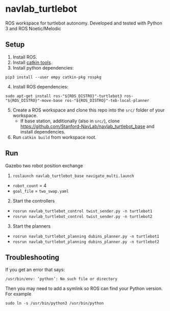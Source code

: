 # navlab_turtlebot

ROS workspace for turtlebot autonomy. Developed and tested with Python 3 and ROS Noetic/Melodic

## Setup
1. Install ROS.
2. Install [catkin tools](https://catkin-tools.readthedocs.io/en/latest/installing.html).
3. Install python dependencies:
```
pip3 install --user empy catkin-pkg rospkg
```
4. Install ROS dependencies:
```
sudo apt-get install ros-"${ROS_DISTRO}"-turtlebot3 ros-"${ROS_DISTRO}"-move-base ros-"${ROS_DISTRO}"-teb-local-planner
```
5. Create a ROS workspace and clone this repo into the `src/` folder of your workspace.
    * If base station, additionally (also in `src/`), clone https://github.com/Stanford-NavLab/navlab_turtlebot_base and install dependencies.
7. Run `catkin build` from workspace root.

## Run
Gazebo two robot position exchange
1. `roslaunch navlab_turtlebot_base navigate_multi.launch`
  - `robot_count` = 4
  - `goal_file` = `two_swap.yaml`
2. Start the controllers
  - `rosrun navlab_turtlebot_control twist_sender.py -n turtlebot1`
  - `rosrun navlab_turtlebot_control twist_sender.py -n turtlebot2`
3. Start the planners  
  - `rosrun navlab_turtlebot_planning dubins_planner.py -n turtlebot1`
  - `rosrun navlab_turtlebot_planning dubins_planner.py -n turtlebot2`


## Troubleshooting
If you get an error that says:
```
/usr/bin/env: ‘python’: No such file or directory
```
Then you may need to add a symlink so ROS can find your Python version. For example
```
sudo ln -s /usr/bin/python3 /usr/bin/python
```
